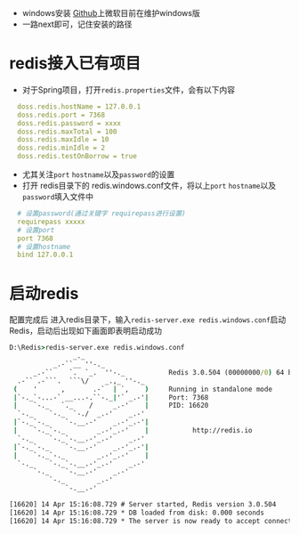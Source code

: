 * windows安装
[Github](https://github.com/microsoftarchive/redis/releases)上微软目前在维护windows版
* 一路next即可，记住安装的路径
# redis接入已有项目
* 对于Spring项目，打开`redis.properties`文件，会有以下内容
```yml
  doss.redis.hostName = 127.0.0.1
  doss.redis.port = 7368
  doss.redis.password = xxxx
  doss.redis.maxTotal = 100
  doss.redis.maxIdle = 10
  doss.redis.minIdle = 2
  doss.redis.testOnBorrow = true
```
* 尤其关注`port` `hostname`以及`password`的设置
* 打开 redis目录下的 redis.windows.conf文件，将以上`port` `hostname`以及`password`填入文件中
```yml
  # 设置password(通过关键字 requirepass进行设置)
  requirepass xxxxx
  # 设置port
  port 7368
  # 设置hostname
  bind 127.0.0.1
```

# 启动redis
配置完成后 进入redis目录下，输入`redis-server.exe redis.windows.conf`启动Redis，启动后出现如下画面即表明启动成功
```cmd
D:\Redis>redis-server.exe redis.windows.conf
                _._
           _.-``__ ''-._
      _.-``    `.  `_.  ''-._           Redis 3.0.504 (00000000/0) 64 bit
  .-`` .-```.  ```\/    _.,_ ''-._
 (    '      ,       .-`  | `,    )     Running in standalone mode
 |`-._`-...-` __...-.``-._|'` _.-'|     Port: 7368
 |    `-._   `._    /     _.-'    |     PID: 16620
  `-._    `-._  `-./  _.-'    _.-'
 |`-._`-._    `-.__.-'    _.-'_.-'|
 |    `-._`-._        _.-'_.-'    |           http://redis.io
  `-._    `-._`-.__.-'_.-'    _.-'
 |`-._`-._    `-.__.-'    _.-'_.-'|
 |    `-._`-._        _.-'_.-'    |
  `-._    `-._`-.__.-'_.-'    _.-'
      `-._    `-.__.-'    _.-'
          `-._        _.-'
              `-.__.-'

[16620] 14 Apr 15:16:08.729 # Server started, Redis version 3.0.504
[16620] 14 Apr 15:16:08.729 * DB loaded from disk: 0.000 seconds
[16620] 14 Apr 15:16:08.729 * The server is now ready to accept connections on port 7368
```
